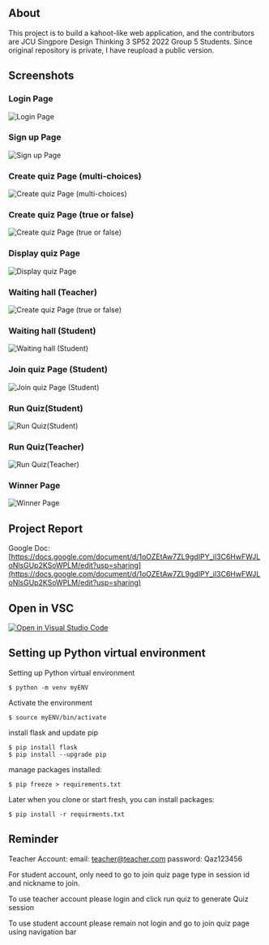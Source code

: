 ## About
This project is to build a kahoot-like web application, and the contributors are JCU Singpore Design Thinking 3 SP52 2022 Group 5 Students. Since original repository is private, I have reupload a public version.

## Screenshots
### Login Page
![Login Page](https://github.com/technical-zebra/Coursework_3405/blob/main/Screenshots/Picture1.png "Login Page")


### Sign up Page
![Sign up Page](https://github.com/technical-zebra/Coursework_3405/blob/main/Screenshots/Picture2.png "Sign up Page")


### Create quiz Page (multi-choices)
![Create quiz Page (multi-choices)](https://github.com/technical-zebra/Coursework_3405/blob/main/Screenshots/Picture3.png "Create quiz Page (multi-choices)")


### Create quiz Page (true or false)
![Create quiz Page (true or false)](https://github.com/technical-zebra/Coursework_3405/blob/main/Screenshots/Picture4.png "Create quiz Page (true or false)")


### Display quiz Page
![Display quiz Page](https://github.com/technical-zebra/Coursework_3405/blob/main/Screenshots/Picture5.png "Display quiz Page")


### Waiting hall (Teacher)
![Create quiz Page (true or false)](https://github.com/technical-zebra/Coursework_3405/blob/main/Screenshots/Picture6.png "Create quiz Page (true or false)")


### Waiting hall (Student)
![Waiting hall (Student)](https://github.com/technical-zebra/Coursework_3405/blob/main/Screenshots/Picture7.png "Waiting hall (Student)")


### Join quiz Page (Student)
![Join quiz Page (Student)](https://github.com/technical-zebra/Coursework_3405/blob/main/Screenshots/Picture8.png "Join quiz Page (Student)")


### Run Quiz(Student)
![Run Quiz(Student)](https://github.com/technical-zebra/Coursework_3405/blob/main/Screenshots/Picture8.png "Run Quiz(Student)")


### Run Quiz(Teacher)
![Run Quiz(Teacher)](https://github.com/technical-zebra/Coursework_3405/blob/main/Screenshots/Picture10.png "Run Quiz(Teacher)")


### Winner Page
![Winner Page](https://github.com/technical-zebra/Coursework_3405/blob/main/Screenshots/Picture11.png "Winner Page")


## Project Report
Google Doc: [https://docs.google.com/document/d/1oOZEtAw7ZL9gdIPY_il3C6HwFWJLoNlsGUp2KSoWPLM/edit?usp=sharing](https://docs.google.com/document/d/1oOZEtAw7ZL9gdIPY_il3C6HwFWJLoNlsGUp2KSoWPLM/edit?usp=sharing)


## Open in VSC
[![Open in Visual Studio Code](https://classroom.github.com/assets/open-in-vscode-c66648af7eb3fe8bc4f294546bfd86ef473780cde1dea487d3c4ff354943c9ae.svg)](https://classroom.github.com/online_ide?assignment_repo_id=8146176&assignment_repo_type=AssignmentRepo)

## Setting up Python virtual environment
Setting up Python virtual environment

```
$ python -m venv myENV
```
Activate the environment

```
$ source myENV/bin/activate
```

install flask and update pip

```
$ pip install flask
$ pip install --upgrade pip
```

manage packages installed:

```
$ pip freeze > requirements.txt
```

Later when you clone or start fresh, you can install packages:

```
$ pip install -r requirments.txt
```
## Reminder
Teacher Account: 
email: teacher@teacher.com
password: Qaz123456

For student account, only need to go to join quiz page type in session id and nickname to join.

To use teacher account please login and click run quiz to generate Quiz session

To use student account please remain not login and go to join quiz page using navigation bar




